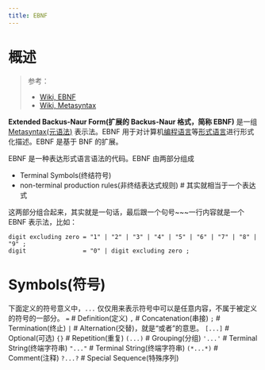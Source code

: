 ```yaml
---
title: EBNF
---
```


# 概述

> 参考：
>
> - [Wiki, EBNF](https://en.wikipedia.org/wiki/Extended_Backus%E2%80%93Naur_form)
> - [Wiki, Metasyntax](https://en.wikipedia.org/wiki/Metasyntax)

**Extended Backus-Naur Form(扩展的 Backus-Naur 格式，简称 EBNF)** 是一组 [Metasyntax(元语法)](https://en.wikipedia.org/wiki/Metasyntax) 表示法。EBNF 用于对计算机[编程语言](https://en.wikipedia.org/wiki/Programming_language)等[形式语言](https://en.wikipedia.org/wiki/Formal_language)进行形式化描述。EBNF 是基于 BNF 的扩展。

EBNF 是一种表达形式语言语法的代码。EBNF 由两部分组成

- Terminal Symbols(终结符号)
- non-terminal production rules(非终结表达式规则) # 其实就相当于一个表达式

这两部分组合起来，其实就是一句话，最后跟一个句号~~~一行内容就是一个 EBNF 表示法，比如：

    digit excluding zero = "1" | "2" | "3" | "4" | "5" | "6" | "7" | "8" | "9" ;
    digit                = "0" | digit excluding zero ;

# Symbols(符号)

下面定义的符号意义中，`...` 仅仅用来表示符号中可以是任意内容，不属于被定义的符号的一部分。
`=` # Definition(定义)
`,` # Concatenation(串接)
`;` # Termination(终止)
`|` # Alternation(交替)，就是“或者”的意思。
`[...]` # Optional(可选)
`{}` # Repetition(重复)
`(...)` # Grouping(分组)
`'...'` # Terminal String(终端字符串)
`"..."` # Terminal String(终端字符串)
`(*...*)` # Comment(注释)
`?...?` # Special Sequence(特殊序列)
